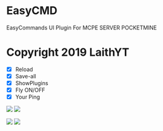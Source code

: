 # EasyCMD
EasyCommands UI Plugin For MCPE SERVER POCKETMINE  

# Copyright 2019 LaithYT

- [x] Reload
- [x] Save-all
- [x] ShowPlugins 
- [x] Fly ON/OFF
- [X] Your Ping

[![](https://poggit.pmmp.io/shield.state/EasyCMD)](https://poggit.pmmp.io/p/EasyCMD)
<a href="https://poggit.pmmp.io/p/EasyCMD"><img src="https://poggit.pmmp.io/shield.state/EasyCMD"></a>

[![](https://poggit.pmmp.io/shield.api/EasyCMD)](https://poggit.pmmp.io/p/EasyCMD)
<a href="https://poggit.pmmp.io/p/EasyCMD"><img src="https://poggit.pmmp.io/shield.api/EasyCMD"></a>

